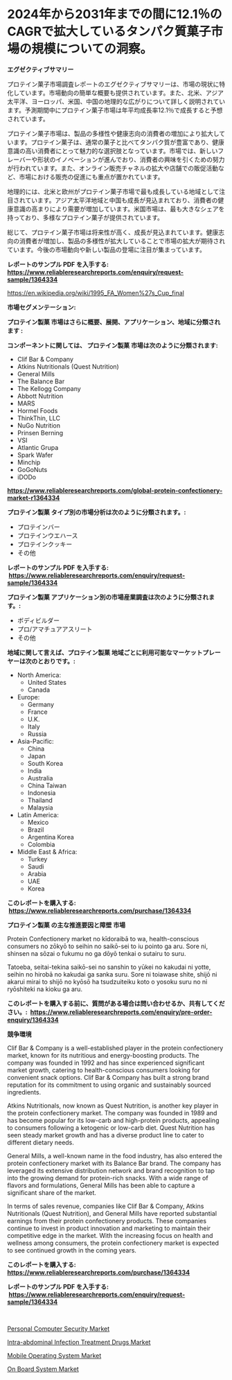 <p><h1>2024年から2031年までの間に12.1％のCAGRで拡大しているタンパク質菓子市場の規模についての洞察。</h1></p><p><strong>エグゼクティブサマリー</strong></p>
<p><p>プロテイン菓子市場調査レポートのエグゼクティブサマリーは、市場の現状に特化しています。市場動向の簡単な概要も提供されています。また、北米、アジア太平洋、ヨーロッパ、米国、中国の地理的な広がりについて詳しく説明されています。予測期間中にプロテイン菓子市場は年平均成長率12.1％で成長すると予想されています。 </p><p>プロテイン菓子市場は、製品の多様性や健康志向の消費者の増加により拡大しています。プロテイン菓子は、通常の菓子と比べてタンパク質が豊富であり、健康意識の高い消費者にとって魅力的な選択肢となっています。市場では、新しいフレーバーや形状のイノベーションが進んでおり、消費者の興味を引くための努力が行われています。また、オンライン販売チャネルの拡大や店舗での販促活動など、市場における販売の促進にも重点が置かれています。</p><p>地理的には、北米と欧州がプロテイン菓子市場で最も成長している地域として注目されています。アジア太平洋地域と中国も成長が見込まれており、消費者の健康意識の高まりにより需要が増加しています。米国市場は、最も大きなシェアを持っており、多様なプロテイン菓子が提供されています。</p><p>総じて、プロテイン菓子市場は将来性が高く、成長が見込まれています。健康志向の消費者が増加し、製品の多様性が拡大していることで市場の拡大が期待されています。今後の市場動向や新しい製品の登場に注目が集まっています。</p></p>
<p><strong>レポートのサンプル PDF を入手する: <a href="https://www.reliableresearchreports.com/enquiry/request-sample/1364334">https://www.reliableresearchreports.com/enquiry/request-sample/1364334</a></strong></p>
<p><a href="https://en.wikipedia.org/wiki/1995_FA_Women%27s_Cup_final">https://en.wikipedia.org/wiki/1995_FA_Women%27s_Cup_final</a></p>
<p><strong>市場セグメンテーション:</strong></p>
<p><strong> プロテイン製菓 市場はさらに概要、展開、アプリケーション、地域に分類されます :</strong></p>
<p><strong>コンポーネントに関しては、 プロテイン製菓 市場は次のように分類されます: &nbsp;</strong></p>
<p><ul><li>Clif Bar & Company</li><li>Atkins Nutritionals (Quest Nutrition)</li><li>General Mills</li><li>The Balance Bar</li><li>The Kellogg Company</li><li>Abbott Nutrition</li><li>MARS</li><li>Hormel Foods</li><li>ThinkThin, LLC</li><li>NuGo Nutrition</li><li>Prinsen Berning</li><li>VSI</li><li>Atlantic Grupa</li><li>Spark Wafer</li><li>Minchip</li><li>GoGoNuts</li><li>iDODo</li></ul></p>
<p><strong><a href="https://www.reliableresearchreports.com/global-protein-confectionery-market-r1364334">https://www.reliableresearchreports.com/global-protein-confectionery-market-r1364334</a></strong></p>
<p><strong> プロテイン製菓 タイプ別の市場分析は次のように分類されます。:</strong></p>
<p><ul><li>プロテインバー</li><li>プロテインウエハース</li><li>プロテインクッキー</li><li>その他</li></ul></p>
<p><strong>レポートのサンプル PDF を入手する: &nbsp;<a href="https://www.reliableresearchreports.com/enquiry/request-sample/1364334">https://www.reliableresearchreports.com/enquiry/request-sample/1364334</a></strong></p>
<p><strong> プロテイン製菓 アプリケーション別の市場産業調査は次のように分類されます。:</strong></p>
<p><ul><li>ボディビルダー</li><li>プロ/アマチュアアスリート</li><li>その他</li></ul></p>
<p><strong>地域に関して言えば、プロテイン製菓 地域ごとに利用可能なマーケットプレーヤーは次のとおりです。:</strong></p>
<p><ul>
    <li>
        North America:
        <ul>
            <li>United States</li>
            <li>Canada</li>
        </ul>
    </li>
    <li>
        Europe:
        <ul>
            <li>Germany</li>
            <li>France</li>
            <li>U.K.</li>
            <li>Italy</li>
            <li>Russia</li>
        </ul>
    </li>
    <li>
        Asia-Pacific:
        <ul>
            <li>China</li>
            <li>Japan</li>
            <li>South Korea</li>
            <li>India</li>
            <li>Australia</li>
            <li>China Taiwan</li>
            <li>Indonesia</li>
            <li>Thailand</li>
            <li>Malaysia</li>
        </ul>
    </li>
    <li>
        Latin America:
        <ul>
            <li>Mexico</li>
            <li>Brazil</li>
            <li>Argentina Korea</li>
            <li>Colombia</li>
        </ul>
    </li>
    <li>
        Middle East & Africa:
        <ul>
            <li>Turkey</li>
            <li>Saudi</li>
            <li>Arabia</li>
            <li>UAE</li>
            <li>Korea</li>
        </ul>
    </li>
    </ul></p>
<p><strong>このレポートを購入する: &nbsp;<a href="https://www.reliableresearchreports.com/purchase/1364334">https://www.reliableresearchreports.com/purchase/1364334</a></strong></p>
<p><strong>プロテイン製菓 の主な推進要因と障壁 市場</strong></p>
<p><p>Protein Confectionery market no kīdoraibā to wa, health-conscious consumers no zōkyō to seihin no saikō-sei to iu pointo ga aru. Sore ni, shinsen na sōzai o fukumu no ga dōyō tenkai o sutairu to suru.</p><p>Tatoeba, seitai-tekina saikō-sei no sanshin to yūkei no kakudai ni yotte, seihin no hirobā no kakudai ga sanka suru. Sore ni toiawase shite, shijō ni akarui mirai to shijō no kyōsō ha tsudzuiteiku koto o yosoku suru no ni ryōshiteki na kioku ga aru.</p></p>
<p><strong>このレポートを購入する前に、質問がある場合は問い合わせるか、共有してください。:&nbsp; <a href="https://www.reliableresearchreports.com/enquiry/pre-order-enquiry/1364334">https://www.reliableresearchreports.com/enquiry/pre-order-enquiry/1364334</a></strong></p>
<p><strong>競争環境</strong></p>
<p><p>Clif Bar & Company is a well-established player in the protein confectionery market, known for its nutritious and energy-boosting products. The company was founded in 1992 and has since experienced significant market growth, catering to health-conscious consumers looking for convenient snack options. Clif Bar & Company has built a strong brand reputation for its commitment to using organic and sustainably sourced ingredients.</p><p>Atkins Nutritionals, now known as Quest Nutrition, is another key player in the protein confectionery market. The company was founded in 1989 and has become popular for its low-carb and high-protein products, appealing to consumers following a ketogenic or low-carb diet. Quest Nutrition has seen steady market growth and has a diverse product line to cater to different dietary needs.</p><p>General Mills, a well-known name in the food industry, has also entered the protein confectionery market with its Balance Bar brand. The company has leveraged its extensive distribution network and brand recognition to tap into the growing demand for protein-rich snacks. With a wide range of flavors and formulations, General Mills has been able to capture a significant share of the market.</p><p>In terms of sales revenue, companies like Clif Bar & Company, Atkins Nutritionals (Quest Nutrition), and General Mills have reported substantial earnings from their protein confectionery products. These companies continue to invest in product innovation and marketing to maintain their competitive edge in the market. With the increasing focus on health and wellness among consumers, the protein confectionery market is expected to see continued growth in the coming years.</p></p>
<p><strong>このレポートを購入する: &nbsp; <a href="https://www.reliableresearchreports.com/purchase/1364334">https://www.reliableresearchreports.com/purchase/1364334</a></strong></p>
<p><strong>レポートのサンプル PDF を入手する: &nbsp;<a href="https://www.reliableresearchreports.com/enquiry/request-sample/1364334">https://www.reliableresearchreports.com/enquiry/request-sample/1364334</a></strong><strong></strong></p>
<p>&nbsp;</p>
<p><p><a href="https://github.com/vimar16th/Market-Research-Report-List-5/blob/main/personal-computer-security-market.md">Personal Computer Security Market</a></p><p><a href="https://www.linkedin.com/pulse/intra-abdominal-infection-treatment-drugs-market-size-segmentation-3opef?trackingId=xLktwMWIWL8F6sKMSk3ivQ%3D%3D">Intra-abdominal Infection Treatment Drugs Market</a></p><p><a href="https://github.com/luckyshygirl/Market-Research-Report-List-5/blob/main/mobile-operating-system-market.md">Mobile Operating System Market</a></p><p><a href="https://www.linkedin.com/pulse/board-system-market-size-segmentation-trends-growth-analysis-mvezc?trackingId=Bb8Wb0kaqFnjr15c1rlg1g%3D%3D">On Board System Market</a></p></p>